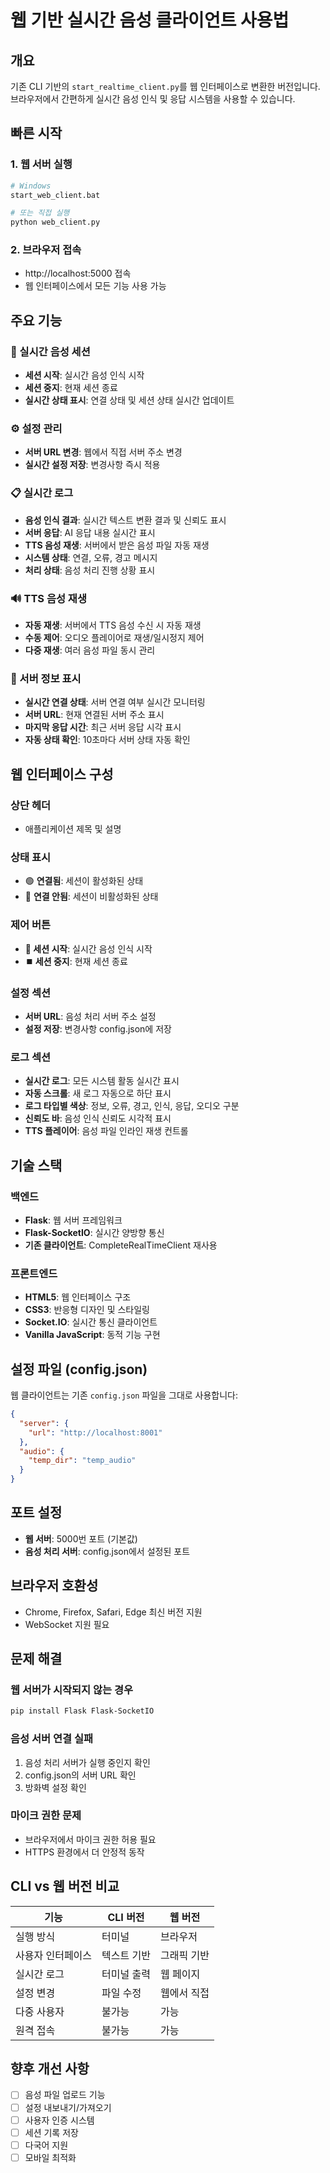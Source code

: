 # 웹 기반 실시간 음성 클라이언트 사용법

## 개요
기존 CLI 기반의 `start_realtime_client.py`를 웹 인터페이스로 변환한 버전입니다.
브라우저에서 간편하게 실시간 음성 인식 및 응답 시스템을 사용할 수 있습니다.

## 빠른 시작

### 1. 웹 서버 실행
```bash
# Windows
start_web_client.bat

# 또는 직접 실행
python web_client.py
```

### 2. 브라우저 접속
- http://localhost:5000 접속
- 웹 인터페이스에서 모든 기능 사용 가능

## 주요 기능

### 🎤 실시간 음성 세션
- **세션 시작**: 실시간 음성 인식 시작
- **세션 중지**: 현재 세션 종료
- **실시간 상태 표시**: 연결 상태 및 세션 상태 실시간 업데이트

### ⚙️ 설정 관리
- **서버 URL 변경**: 웹에서 직접 서버 주소 변경
- **실시간 설정 저장**: 변경사항 즉시 적용

### 📋 실시간 로그
- **음성 인식 결과**: 실시간 텍스트 변환 결과 및 신뢰도 표시
- **서버 응답**: AI 응답 내용 실시간 표시
- **TTS 음성 재생**: 서버에서 받은 음성 파일 자동 재생
- **시스템 상태**: 연결, 오류, 경고 메시지
- **처리 상태**: 음성 처리 진행 상황 표시

### 🔊 TTS 음성 재생
- **자동 재생**: 서버에서 TTS 음성 수신 시 자동 재생
- **수동 제어**: 오디오 플레이어로 재생/일시정지 제어
- **다중 재생**: 여러 음성 파일 동시 관리

### 📡 서버 정보 표시
- **실시간 연결 상태**: 서버 연결 여부 실시간 모니터링
- **서버 URL**: 현재 연결된 서버 주소 표시
- **마지막 응답 시간**: 최근 서버 응답 시각 표시
- **자동 상태 확인**: 10초마다 서버 상태 자동 확인

## 웹 인터페이스 구성

### 상단 헤더
- 애플리케이션 제목 및 설명

### 상태 표시
- 🟢 **연결됨**: 세션이 활성화된 상태
- 🔴 **연결 안됨**: 세션이 비활성화된 상태

### 제어 버튼
- **🚀 세션 시작**: 실시간 음성 인식 시작
- **⏹️ 세션 중지**: 현재 세션 종료

### 설정 섹션
- **서버 URL**: 음성 처리 서버 주소 설정
- **설정 저장**: 변경사항 config.json에 저장

### 로그 섹션
- **실시간 로그**: 모든 시스템 활동 실시간 표시
- **자동 스크롤**: 새 로그 자동으로 하단 표시
- **로그 타입별 색상**: 정보, 오류, 경고, 인식, 응답, 오디오 구분
- **신뢰도 바**: 음성 인식 신뢰도 시각적 표시
- **TTS 플레이어**: 음성 파일 인라인 재생 컨트롤

## 기술 스택

### 백엔드
- **Flask**: 웹 서버 프레임워크
- **Flask-SocketIO**: 실시간 양방향 통신
- **기존 클라이언트**: CompleteRealTimeClient 재사용

### 프론트엔드
- **HTML5**: 웹 인터페이스 구조
- **CSS3**: 반응형 디자인 및 스타일링
- **Socket.IO**: 실시간 통신 클라이언트
- **Vanilla JavaScript**: 동적 기능 구현

## 설정 파일 (config.json)
웹 클라이언트는 기존 `config.json` 파일을 그대로 사용합니다:

```json
{
  "server": {
    "url": "http://localhost:8001"
  },
  "audio": {
    "temp_dir": "temp_audio"
  }
}
```

## 포트 설정
- **웹 서버**: 5000번 포트 (기본값)
- **음성 처리 서버**: config.json에서 설정된 포트

## 브라우저 호환성
- Chrome, Firefox, Safari, Edge 최신 버전 지원
- WebSocket 지원 필요

## 문제 해결

### 웹 서버가 시작되지 않는 경우
```bash
pip install Flask Flask-SocketIO
```

### 음성 서버 연결 실패
1. 음성 처리 서버가 실행 중인지 확인
2. config.json의 서버 URL 확인
3. 방화벽 설정 확인

### 마이크 권한 문제
- 브라우저에서 마이크 권한 허용 필요
- HTTPS 환경에서 더 안정적 동작

## CLI vs 웹 버전 비교

| 기능 | CLI 버전 | 웹 버전 |
|------|----------|---------|
| 실행 방식 | 터미널 | 브라우저 |
| 사용자 인터페이스 | 텍스트 기반 | 그래픽 기반 |
| 실시간 로그 | 터미널 출력 | 웹 페이지 |
| 설정 변경 | 파일 수정 | 웹에서 직접 |
| 다중 사용자 | 불가능 | 가능 |
| 원격 접속 | 불가능 | 가능 |

## 향후 개선 사항
- [ ] 음성 파일 업로드 기능
- [ ] 설정 내보내기/가져오기
- [ ] 사용자 인증 시스템
- [ ] 세션 기록 저장
- [ ] 다국어 지원
- [ ] 모바일 최적화